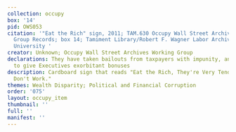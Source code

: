 ```yaml
---
collection: occupy
box: '14'
pid: OWS053
citation: '"Eat the Rich" sign, 2011; TAM.630 Occupy Wall Street Archives Working
  Group Records; box 14; Tamiment Library/Robert F. Wagner Labor Archives, New York
  University '
creator: Unknown; Occupy Wall Street Archives Working Group
declarations: They have taken bailouts from taxpayers with impunity, and continue
  to give Executives exorbitant bonuses
description: Cardboard sign that reads "Eat the Rich, They're Very Tender Cause They
  Don't Work."
themes: Wealth Disparity; Political and Financial Corruption
order: '075'
layout: occupy_item
thumbnail: ''
full: ''
manifest: ''
---
```

